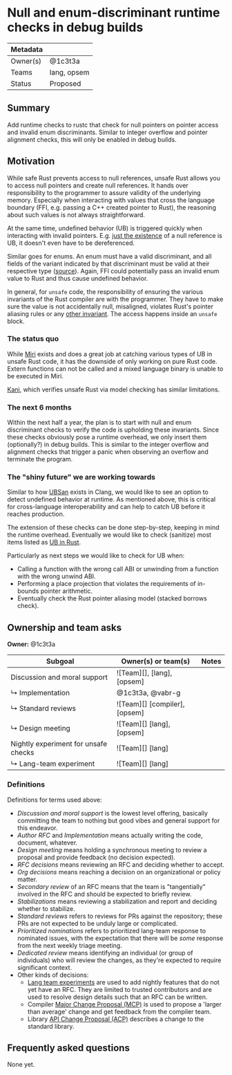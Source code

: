 # Null and enum-discriminant runtime checks in debug builds

| Metadata |                                                              |
| -------- | ------------------------------------------------------------ |
| Owner(s) | @1c3t3a                                                      |
| Teams    | lang, opsem                                                  |
| Status   | Proposed                                                     |

## Summary

Add runtime checks to rustc that check for null pointers on pointer access and
invalid enum discriminants. Similar to integer overflow and pointer alignment
checks, this will only be enabled in debug builds.

## Motivation

While safe Rust prevents access to null references, unsafe Rust allows you to
access null pointers and create null references. It hands over responsibility to 
the programmer to assure validity of the underlying memory. Especially when
interacting with values that cross the language boundary (FFI, e.g. passing a
C++ created pointer to Rust), the reasoning about such values is not always
straightforward.

At the same time, undefined behavior (UB) is triggered quickly when interacting
with invalid pointers. E.g. [just the existence](https://lwn.net/Articles/985717/)
of a null reference is UB, it doesn't even have to be dereferenced.

Similar goes for enums. An enum must have a valid discriminant, and all fields
of the variant indicated by that discriminant must be valid at their respective
type ([source](https://doc.rust-lang.org/reference/behavior-considered-undefined.html#invalid-values)).
Again, FFI could potentially pass an invalid enum value to Rust and thus cause
undefined behavior.

In general, for `unsafe` code, the responsibility of ensuring the various
invariants of the Rust compiler are with the programmer. They have to make sure
the value is not accidentally null, misaligned, violates Rust's pointer aliasing
rules or any [other invariant](https://doc.rust-lang.org/reference/behavior-considered-undefined.html).
The access happens inside an `unsafe` block.

### The status quo

While [Miri](https://github.com/rust-lang/miri) exists and does a great job at
catching various types of UB in unsafe Rust code, it has the downside of only 
working on pure Rust code. Extern functions can not be called and a mixed
language binary is unable to be executed in Miri.

[Kani](https://github.com/model-checking/kani), which verifies unsafe Rust via
model checking has similar limitations.

### The next 6 months

Within the next half a year, the plan is to start with null and enum
discriminant checks to verify the code is upholding these invariants. Since
these checks obviously pose a runtime overhead, we only insert them
(optionally?) in debug builds. This is similar to the integer overflow and
alignment checks that trigger a panic when observing an overflow and terminate
the program.

### The "shiny future" we are working towards

Similar to how [UBSan](https://clang.llvm.org/docs/UndefinedBehaviorSanitizer.html)
exists in Clang, we would like to see an option to detect undefined behavior at
runtime. As mentioned above, this is critical for cross-language
interoperability and can help to catch UB before it reaches production.

The extension of these checks can be done step-by-step, keeping in mind the
runtime overhead. Eventually we would like to check (sanitize) most items
listed as [UB in Rust](https://doc.rust-lang.org/reference/behavior-considered-undefined.html).

Particularly as next steps we would like to check for UB when:

- Calling a function with the wrong call ABI or unwinding from a function with
  the wrong unwind ABI.
- Performing a place projection that violates the requirements of in-bounds pointer arithmetic.
- Eventually check the Rust pointer aliasing model (stacked borrows check).

## Ownership and team asks

**Owner:** @1c3t3a

| Subgoal                                        | Owner(s) or team(s)                  | Notes |
| ---------------------------------------------- | ------------------------------------ | ----- |
| Discussion and moral support                   | ![Team][], [lang], [opsem]           |       |
| ↳ Implementation                               | @1c3t3a, @vabr-g                     |       |
| ↳ Standard reviews                             | ![Team][] [compiler], [opsem]        |       |
| ↳ Design meeting                               | ![Team][] [lang], [opsem]            |       |
| Nightly experiment for unsafe checks           | ![Team][] [lang]                     |       |
| ↳ Lang-team experiment                         | ![Team][] [lang]                     |       |

### Definitions

Definitions for terms used above:

* *Discussion and moral support* is the lowest level offering, basically committing the team to nothing but good vibes and general support for this endeavor.
* *Author RFC* and *Implementation* means actually writing the code, document, whatever.
* *Design meeting* means holding a synchronous meeting to review a proposal and provide feedback (no decision expected).
* *RFC decisions* means reviewing an RFC and deciding whether to accept.
* *Org decisions* means reaching a decision on an organizational or policy matter.
* *Secondary review* of an RFC means that the team is "tangentially" involved in the RFC and should be expected to briefly review.
* *Stabilizations* means reviewing a stabilization and report and deciding whether to stabilize.
* *Standard reviews* refers to reviews for PRs against the repository; these PRs are not expected to be unduly large or complicated.
* *Prioritized nominations* refers to prioritized lang-team response to nominated issues, with the expectation that there will be *some* response from the next weekly triage meeting.
* *Dedicated review* means identifying an individual (or group of individuals) who will review the changes, as they're expected to require significant context.
* Other kinds of decisions:
    * [Lang team experiments](https://lang-team.rust-lang.org/how_to/experiment.html) are used to add nightly features that do not yet have an RFC. They are limited to trusted contributors and are used to resolve design details such that an RFC can be written.
    * Compiler [Major Change Proposal (MCP)](https://forge.rust-lang.org/compiler/mcp.html) is used to propose a 'larger than average' change and get feedback from the compiler team.
    * Library [API Change Proposal (ACP)](https://std-dev-guide.rust-lang.org/development/feature-lifecycle.html) describes a change to the standard library.

## Frequently asked questions

None yet.
